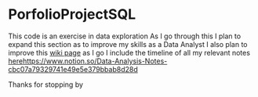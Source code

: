 # PorfolioProjectSQL

This code is an exercise in data exploration
As I go through this I plan to expand this section as to improve my skills as a Data Analyst
I also plan to improve this [wiki page](https://www.notion.so/b3805eb202744a2cb81092f487e1b669?v=e6b15566148741f8b3a570ff966a89d3) as I go
I include the timeline of all my relevant notes [here](https://www.notion.so/Data-Analysis-Notes-cbc07a79329741e49e5e379bbab8d28d)https://www.notion.so/Data-Analysis-Notes-cbc07a79329741e49e5e379bbab8d28d



Thanks for stopping by
